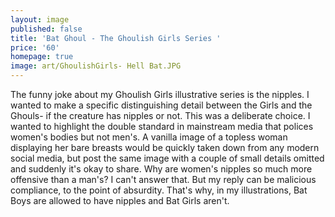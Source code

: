 ```yaml
---
layout: image
published: false
title: 'Bat Ghoul - The Ghoulish Girls Series '
price: '60'
homepage: true
image: art/GhoulishGirls- Hell Bat.JPG
---
```

The funny joke about my Ghoulish Girls illustrative series is the nipples. I wanted to make a specific distinguishing detail between the Girls and the Ghouls- if the creature has nipples or not. This was a deliberate choice. I wanted to highlight the double standard in mainstream media that polices women's bodies but not men's. A vanilla image of a topless woman displaying her bare breasts would be quickly taken down from any modern social media, but post the same image with a couple of small details omitted and suddenly it's okay to share. Why are women's nipples so much more offensive than a man's? I can't answer that. But my reply can be malicious compliance, to the point of absurdity. That's why, in my illustrations, Bat Boys are allowed to have nipples and Bat Girls aren't.

